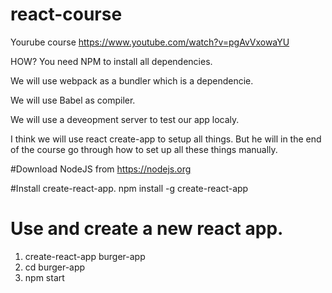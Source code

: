 # react-course
Yourube course
https://www.youtube.com/watch?v=pgAvVxowaYU

HOW?
You need NPM to install all dependencies.

We will use webpack as a bundler which is a dependencie.

We will use Babel as compiler.

We will use a deveopment server to test our app localy.

I think we will use react create-app to setup all things.
But he will in the end of the course go through how to set up all these things manually.

#Download NodeJS from https://nodejs.org

#Install create-react-app.
npm install -g create-react-app

# Use and create a new react app.
1. create-react-app burger-app
2. cd burger-app
3. npm start


